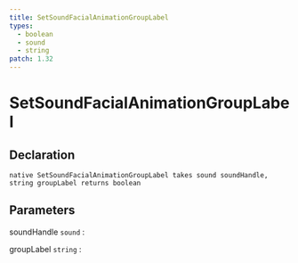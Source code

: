 ```yaml
---
title: SetSoundFacialAnimationGroupLabel
types:
  - boolean
  - sound
  - string
patch: 1.32
---
```


# SetSoundFacialAnimationGroupLabel

## Declaration

```jass
native SetSoundFacialAnimationGroupLabel takes sound soundHandle, string groupLabel returns boolean
```

## Parameters
soundHandle `sound`
: 

groupLabel `string`
: 
